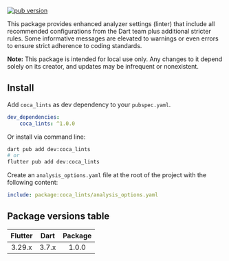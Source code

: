 [![pub version](https://img.shields.io/pub/v/coca_lints?logo=dart)](https://pub.dev/packages/coca_lints)

This package provides enhanced analyzer settings (linter) that include all recommended configurations from the Dart team plus additional stricter rules. Some informative messages are elevated to warnings or even errors to ensure strict adherence to coding standards.

**Note:** This package is intended for local use only. Any changes to it depend solely on its creator, and updates may be infrequent or nonexistent.

## Install

Add `coca_lints` as dev dependency to your `pubspec.yaml`.

```yaml
dev_dependencies:
    coca_lints: ^1.0.0
```

Or install via command line:

```bash
dart pub add dev:coca_lints
# or
flutter pub add dev:coca_lints
```

Create an `analysis_options.yaml` file at the root of the project with the following content:

```yaml
include: package:coca_lints/analysis_options.yaml
```

## Package versions table

| Flutter |  Dart  | Package |
|:-------:|:------:|:-------:|
| 3.29.x  | 3.7.x  | 1.0.0   |
